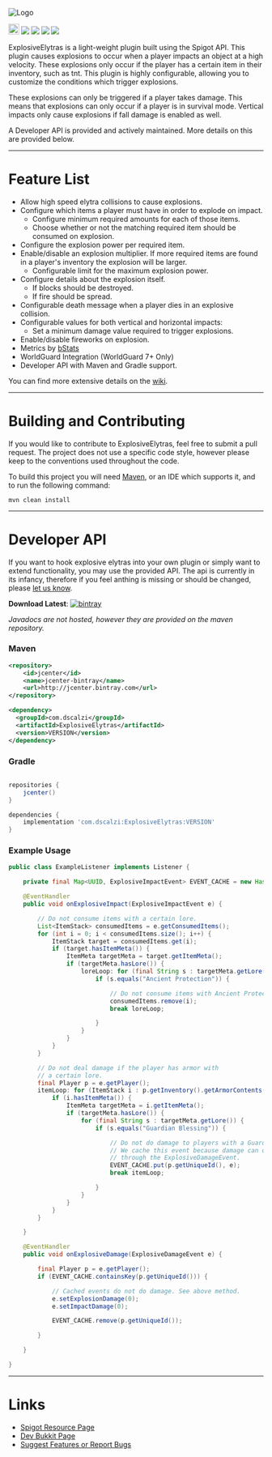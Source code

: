 ![Logo](https://i.imgur.com/PQAl7si.png)

[<img src="https://ci.appveyor.com/api/projects/status/v982bn9k4lbgfu3s?retina=true" height="20.74px"></img>](https://ci.appveyor.com/project/dscalzi/explosiveelytras) [![](https://pluginbadges.glitch.me/api/v1/dl/Downloads-limegreen.svg?bukkit=explosiveelytras&spigot=explosiveelytras.43493&github=dscalzi%2FExplosiveElytras&style=flat)](https://github.com/dscalzi/PluginBadges) [![](https://img.shields.io/github/license/dscalzi/ExplosiveElytras.svg)](https://github.com/dscalzi/ExplosiveElytras/blob/master/LICENSE) ![](https://img.shields.io/badge/Spigot-1.9.x--1.15.x-orange.svg) [![](https://discordapp.com/api/guilds/211524927831015424/widget.png)](https://discordapp.com/invite/Fcrh6PT)

ExplosiveElytras is a light-weight plugin built using the Spigot API. This plugin causes explosions to occur when a player impacts an object at a high velocity. These explosions only occur if the player has a certain item in their inventory, such as tnt. This plugin is highly configurable, allowing you to customize the conditions which trigger explosions.

These explosions can only be triggered if a player takes damage. This means that explosions can only occur if a player is in survival mode. Vertical impacts only cause explosions if fall damage is enabled as well.

A Developer API is provided and actively maintained. More details on this are provided below.

---

# Feature List

* Allow high speed elytra collisions to cause explosions.
* Configure which items a player must have in order to explode on impact.
    * Configure minimum required amounts for each of those items.
    * Choose whether or not the matching required item should be consumed on explosion.
* Configure the explosion power per required item.
* Enable/disable an explosion multiplier. If more required items are found in a player's inventory the explosion will be larger.
    * Configurable limit for the maximum explosion power.
* Configure details about the explosion itself.
    * If blocks should be destroyed.
    * If fire should be spread.
* Configurable death message when a player dies in an explosive collision.
* Configurable values for both vertical and horizontal impacts:
    * Set a minimum damage value required to trigger explosions.
* Enable/disable fireworks on explosion.
* Metrics by [bStats](https://bstats.org/plugin/bukkit/ExplosiveElytras/416)
* WorldGuard Integration (WorldGuard 7+ Only)
* Developer API with Maven and Gradle support.

You can find more extensive details on the [wiki](https://github.com/dscalzi/ExplosiveElytras/wiki).

---

# Building and Contributing

If you would like to contribute to ExplosiveElytras, feel free to submit a pull request. The project does not use a specific code style, however please keep to the conventions used throughout the code.

To build this project you will need [Maven](https://maven.apache.org/), or an IDE which supports it, and to run the following command:

```shell
mvn clean install
```

---

# Developer API

If you want to hook explosive elytras into your own plugin or simply want to extend functionality, you may use the provided API. The api is currently in its infancy, therefore if you feel anthing is missing or should be changed, please [let us know](https://github.com/dscalzi/ExplosiveElytras/issues).

**Download Latest**: [![bintray](https://api.bintray.com/packages/dscalzi/maven/ExplosiveElytras/images/download.svg)](https://bintray.com/dscalzi/maven/ExplosiveElytras/_latestVersion)

*Javadocs are not hosted, however they are provided on the maven repository.*

### Maven

```XML
<repository>
    <id>jcenter</id>
    <name>jcenter-bintray</name>
    <url>http://jcenter.bintray.com</url>
</repository>

<dependency>
  <groupId>com.dscalzi</groupId>
  <artifactId>ExplosiveElytras</artifactId>
  <version>VERSION</version>
</dependency>
```

### Gradle

```gradle

repositories {
    jcenter()
}

dependencies {
    implementation 'com.dscalzi:ExplosiveElytras:VERSION'
}
```

### Example Usage

```java
public class ExampleListener implements Listener {

    private final Map<UUID, ExplosiveImpactEvent> EVENT_CACHE = new HashMap<UUID, ExplosiveImpactEvent>();

    @EventHandler
    public void onExplosiveImpact(ExplosiveImpactEvent e) {

        // Do not consume items with a certain lore.
        List<ItemStack> consumedItems = e.getConsumedItems();
        for (int i = 0; i < consumedItems.size(); i++) {
            ItemStack target = consumedItems.get(i);
            if (target.hasItemMeta()) {
                ItemMeta targetMeta = target.getItemMeta();
                if (targetMeta.hasLore()) {
                    loreLoop: for (final String s : targetMeta.getLore()) {
                        if (s.equals("Ancient Protection")) {

                            // Do not consume items with Ancient Protection.
                            consumedItems.remove(i);
                            break loreLoop;

                        }
                    }
                }
            }
        }

        // Do not deal damage if the player has armor with
        // a certain lore.
        final Player p = e.getPlayer();
        itemLoop: for (ItemStack i : p.getInventory().getArmorContents()) {
            if (i.hasItemMeta()) {
                ItemMeta targetMeta = i.getItemMeta();
                if (targetMeta.hasLore()) {
                    for (final String s : targetMeta.getLore()) {
                        if (s.equals("Guardian Blessing")) {

                            // Do not do damage to players with a Guardian Blessing.
                            // We cache this event because damage can only be edited
                            // through the ExplosiveDamageEvent.
                            EVENT_CACHE.put(p.getUniqueId(), e);
                            break itemLoop;

                        }
                    }
                }
            }
        }

    }

    @EventHandler
    public void onExplosiveDamage(ExplosiveDamageEvent e) {

        final Player p = e.getPlayer();
        if (EVENT_CACHE.containsKey(p.getUniqueId())) {

            // Cached events do not do damage. See above method.
            e.setExplosionDamage(0);
            e.setImpactDamage(0);

            EVENT_CACHE.remove(p.getUniqueId());

        }

    }

}
```

---

# Links

* [Spigot Resource Page](https://www.spigotmc.org/resources/explosiveelytras.43493/)
* [Dev Bukkit Page](https://dev.bukkit.org/projects/explosiveelytras)
* [Suggest Features or Report Bugs](https://github.com/dscalzi/ExplosiveElytras/issues)
